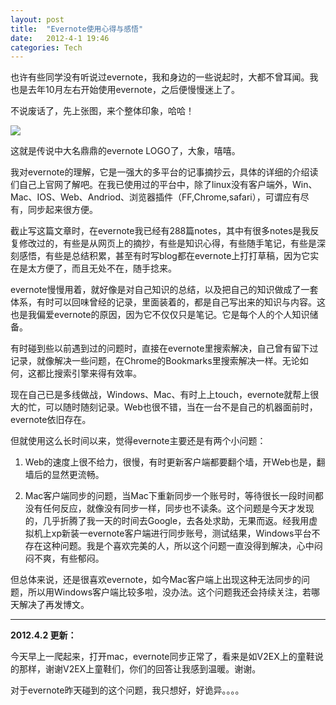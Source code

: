 ```yaml
---
layout: post
title:  "Evernote使用心得与感悟"
date:   2012-4-1 19:46
categories: Tech
---
```


也许有些同学没有听说过evernote，我和身边的一些说起时，大都不曾耳闻。我也是去年10月左右开始使用evernote，之后便慢慢迷上了。

不说废话了，先上张图，来个整体印象，哈哈！

![](https://i.imgur.com/FgwILGo.png)

这就是传说中大名鼎鼎的evernote LOGO了，大象，嘻嘻。

我对evernote的理解，它是一强大的多平台的记事摘抄云，具体的详细的介绍读们自己上官网了解吧。在我已使用过的平台中，除了linux没有客户端外，Win、Mac、IOS、Web、Andriod、浏览器插件（FF,Chrome,safari），可谓应有尽有，同步起来很方便。

截止写这篇文章时，在evernote我已经有288篇notes，其中有很多notes是我反复修改过的，有些是从网页上的摘抄，有些是知识心得，有些随手笔记，有些是深刻感悟，有些是总结积累，甚至有时写blog都在evernote上打打草稿，因为它实在是太方便了，而且无处不在，随手捻来。

evernote慢慢用着，就好像是对自己知识的总结，以及把自己的知识做成了一套体系，有时可以回味曾经的记录，里面装着的，都是自己写出来的知识与内容。这也是我偏爱evernote的原因，因为它不仅仅只是笔记。它是每个人的个人知识储备。

有时碰到些以前遇到过的问题时，直接在evernote里搜索解决，自己曾有留下过记录，就像解决一些问题，在Chrome的Bookmarks里搜索解决一样。无论如何，这都比搜索引擎来得有效率。

现在自己已是多线做战，Windows、Mac、有时上上touch，evernote就帮上很大的忙，可以随时随刻记录。Web也很不错，当在一台不是自己的机器面前时，evernote依旧存在。

但就使用这么长时间以来，觉得evernote主要还是有两个小问题：

1.  Web的速度上很不给力，很慢，有时更新客户端都要翻个墙，开Web也是，翻墙后的显然更流畅。

2.  Mac客户端同步的问题，当Mac下重新同步一个账号时，等待很长一段时间都没有任何反应，就像没有同步一样，同步也不读条。这个问题是今天才发现的，几乎折腾了我一天的时间去Google，去各处求助，无果而返。经我用虚拟机上xp新装一evernote客户端进行同步账号，测试结果，Windows平台不存在这种问题。我是个喜欢完美的人，所以这个问题一直没得到解决，心中闷闷不爽，有些郁闷。

但总体来说，还是很喜欢evernote，如今Mac客户端上出现这种无法同步的问题，所以用Windows客户端比较多啦，没办法。这个问题我还会持续关注，若哪天解决了再发博文。

---

**2012.4.2 更新：**

今天早上一爬起来，打开mac，evernote同步正常了，看来是如V2EX上的童鞋说的那样，谢谢V2EX上童鞋们，你们的回答让我感到温暖。谢谢。

对于evernote昨天碰到的这个问题，我只想好，好诡异。。。。
